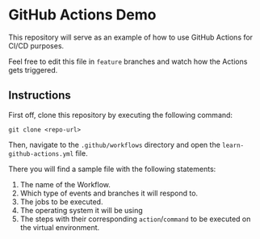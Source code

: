 # GitHub Actions Demo

This repository will serve as an example of how to use GitHub Actions for CI/CD purposes.

Feel free to edit this file in `feature` branches and watch how the Actions gets triggered.

## Instructions

First off, clone this repository by executing the following command:

```
git clone <repo-url>
```

Then, navigate to the `.github/workflows` directory and open the `learn-github-actions.yml` file.

There you will find a sample file with the following statements:

1. The name of the Workflow.
2. Which type of events and branches it will respond to.
3. The jobs to be executed.
4. The operating system it will be using 
5. The steps with their corresponding `action`/`command` to be executed on the virtual environment.